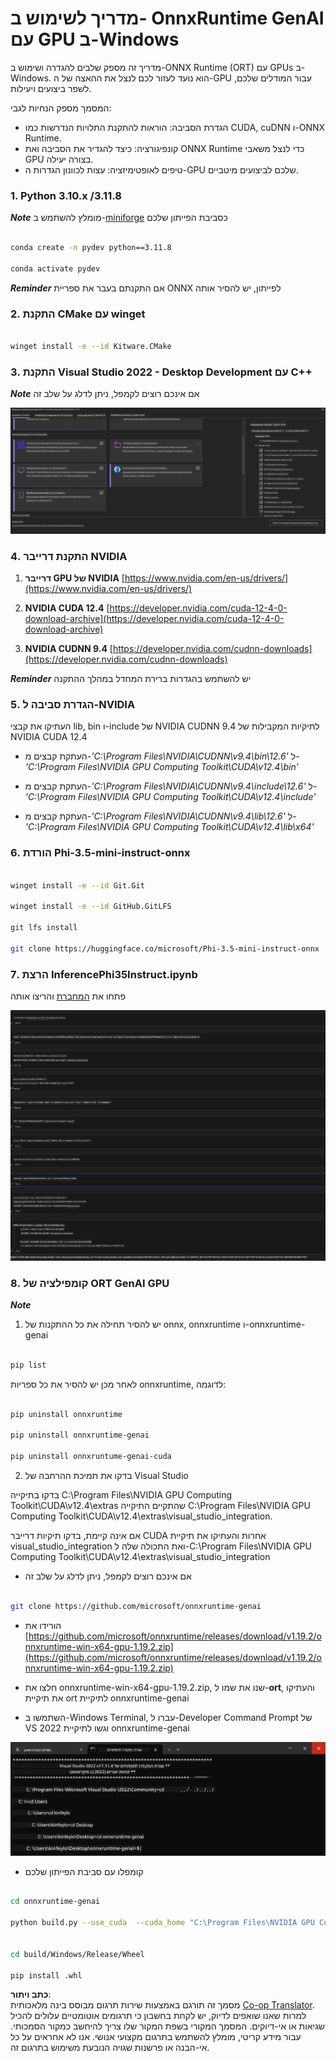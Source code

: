 <!--
CO_OP_TRANSLATOR_METADATA:
{
  "original_hash": "b066fc29c1b2129df84e027cb75119ce",
  "translation_date": "2025-05-09T18:44:55+00:00",
  "source_file": "md/02.Application/01.TextAndChat/Phi3/ORTWindowGPUGuideline.md",
  "language_code": "he"
}
-->
# **מדריך לשימוש ב- OnnxRuntime GenAI עם GPU ב-Windows**

מדריך זה מספק שלבים להגדרה ושימוש ב-ONNX Runtime (ORT) עם GPUs ב-Windows. הוא נועד לעזור לכם לנצל את ההאצה של ה-GPU עבור המודלים שלכם, לשפר ביצועים ויעילות.

המסמך מספק הנחיות לגבי:

- הגדרת הסביבה: הוראות להתקנת התלויות הנדרשות כמו CUDA, cuDNN ו-ONNX Runtime.
- קונפיגורציה: כיצד להגדיר את הסביבה ואת ONNX Runtime כדי לנצל משאבי GPU בצורה יעילה.
- טיפים לאופטימיזציה: עצות לכוונון הגדרות ה-GPU שלכם לביצועים מיטביים.

### **1. Python 3.10.x /3.11.8**

   ***Note*** מומלץ להשתמש ב-[miniforge](https://github.com/conda-forge/miniforge/releases/latest/download/Miniforge3-Windows-x86_64.exe) כסביבת הפייתון שלכם

   ```bash

   conda create -n pydev python==3.11.8

   conda activate pydev

   ```

   ***Reminder*** אם התקנתם בעבר את ספריית ONNX לפייתון, יש להסיר אותה

### **2. התקנת CMake עם winget**

   ```bash

   winget install -e --id Kitware.CMake

   ```

### **3. התקנת Visual Studio 2022 - Desktop Development עם C++**

   ***Note*** אם אינכם רוצים לקמפל, ניתן לדלג על שלב זה

![CPP](../../../../../../translated_images/01.8964c1fa47e00dc36af710b967e72dd2f8a2be498e49c8d4c65c11ba105dedf8.he.png)

### **4. התקנת דרייבר NVIDIA**

1. **דרייבר GPU של NVIDIA**  [https://www.nvidia.com/en-us/drivers/](https://www.nvidia.com/en-us/drivers/)

2. **NVIDIA CUDA 12.4** [https://developer.nvidia.com/cuda-12-4-0-download-archive](https://developer.nvidia.com/cuda-12-4-0-download-archive)

3. **NVIDIA CUDNN 9.4**  [https://developer.nvidia.com/cudnn-downloads](https://developer.nvidia.com/cudnn-downloads)

***Reminder*** יש להשתמש בהגדרות ברירת המחדל במהלך ההתקנה

### **5. הגדרת סביבה ל-NVIDIA**

העתיקו את קבצי lib, bin ו-include של NVIDIA CUDNN 9.4 לתיקיות המקבילות של NVIDIA CUDA 12.4

- העתקת קבצים מ-*'C:\Program Files\NVIDIA\CUDNN\v9.4\bin\12.6'* ל-*'C:\Program Files\NVIDIA GPU Computing Toolkit\CUDA\v12.4\bin'*

- העתקת קבצים מ-*'C:\Program Files\NVIDIA\CUDNN\v9.4\include\12.6'* ל-*'C:\Program Files\NVIDIA GPU Computing Toolkit\CUDA\v12.4\include'*

- העתקת קבצים מ-*'C:\Program Files\NVIDIA\CUDNN\v9.4\lib\12.6'* ל-*'C:\Program Files\NVIDIA GPU Computing Toolkit\CUDA\v12.4\lib\x64'*

### **6. הורדת Phi-3.5-mini-instruct-onnx**

   ```bash

   winget install -e --id Git.Git

   winget install -e --id GitHub.GitLFS

   git lfs install

   git clone https://huggingface.co/microsoft/Phi-3.5-mini-instruct-onnx

   ```

### **7. הרצת InferencePhi35Instruct.ipynb**

   פתחו את [המחברת](../../../../../../code/09.UpdateSamples/Aug/ortgpu-phi35-instruct.ipynb) והריצו אותה

![RESULT](../../../../../../translated_images/02.be96d16e7b1007f1f3941f65561553e62ccbd49c962f3d4a9154b8326c033ec1.he.png)

### **8. קומפילציה של ORT GenAI GPU**

   ***Note*** 
   
   1. יש להסיר תחילה את כל ההתקנות של onnx, onnxruntime ו-onnxruntime-genai

   ```bash

   pip list 
   
   ```

   לאחר מכן יש להסיר את כל ספריות onnxruntime, לדוגמה:

   ```bash

   pip uninstall onnxruntime

   pip uninstall onnxruntime-genai

   pip uninstall onnxruntume-genai-cuda
   
   ```

   2. בדקו את תמיכת ההרחבה של Visual Studio

   בדקו בתיקייה C:\Program Files\NVIDIA GPU Computing Toolkit\CUDA\v12.4\extras שהתקיים התיקייה C:\Program Files\NVIDIA GPU Computing Toolkit\CUDA\v12.4\extras\visual_studio_integration. 

   אם אינה קיימת, בדקו תיקיות דרייבר CUDA אחרות והעתיקו את תיקיית visual_studio_integration ואת התכולה שלה ל-C:\Program Files\NVIDIA GPU Computing Toolkit\CUDA\v12.4\extras\visual_studio_integration

   - אם אינכם רוצים לקמפל, ניתן לדלג על שלב זה

   ```bash

   git clone https://github.com/microsoft/onnxruntime-genai

   ```

   - הורידו את [https://github.com/microsoft/onnxruntime/releases/download/v1.19.2/onnxruntime-win-x64-gpu-1.19.2.zip](https://github.com/microsoft/onnxruntime/releases/download/v1.19.2/onnxruntime-win-x64-gpu-1.19.2.zip)

   - חלצו את onnxruntime-win-x64-gpu-1.19.2.zip, שנו את שמו ל-**ort**, והעתיקו את תיקיית ort לתיקיית onnxruntime-genai

   - השתמשו ב-Windows Terminal, עברו ל-Developer Command Prompt של VS 2022 וגשו לתיקיית onnxruntime-genai

![RESULT](../../../../../../translated_images/03.53bb08e3bde53edd1735c5546fb32b9b0bdba93d8241c5e6e3196d8bc01adbd7.he.png)

   - קומפלו עם סביבת הפייתון שלכם

   ```bash

   cd onnxruntime-genai

   python build.py --use_cuda  --cuda_home "C:\Program Files\NVIDIA GPU Computing Toolkit\CUDA\v12.4" --config Release
 

   cd build/Windows/Release/Wheel

   pip install .whl

   ```

**כתב ויתור**:  
מסמך זה תורגם באמצעות שירות תרגום מבוסס בינה מלאכותית [Co-op Translator](https://github.com/Azure/co-op-translator). למרות שאנו שואפים לדיוק, יש לקחת בחשבון כי תרגומים אוטומטיים עלולים להכיל שגיאות או אי-דיוקים. המסמך המקורי בשפת המקור שלו צריך להיחשב כמקור הסמכותי. עבור מידע קריטי, מומלץ להשתמש בתרגום מקצועי אנושי. אנו לא אחראים על כל אי-הבנה או פרשנות שגויה הנובעת משימוש בתרגום זה.